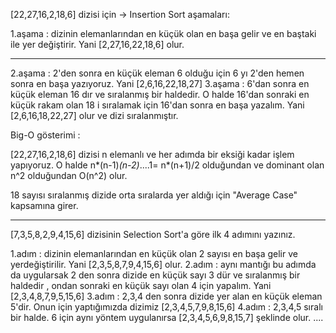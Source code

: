 
[22,27,16,2,18,6] dizisi için -> Insertion Sort aşamaları:

1.aşama : dizinin elemanlarından en küçük olan en başa gelir ve en baştaki ile yer değiştirir. Yani [2,27,16,22,18,6] olur.<hr>
2.aşama : 2'den sonra en küçük eleman 6 olduğu için 6 yı 2'den hemen sonra en başa yazıyoruz. Yani [2,6,16,22,18,27]
3.aşama : 6'dan sonra en küçük eleman 16 dır ve sıralanmış bir haldedir. O halde 16'dan sonraki en küçük rakam olan 18 i sıralamak için 16'dan sonra en başa yazalım. Yani [2,6,16,18,22,27] olur ve dizi sıralanmıştır. 


Big-O gösterimi :

 [22,27,16,2,18,6] dizisi n elemanlı ve her adımda bir eksiği kadar işlem yapıyoruz. O halde n*(n-1)*(n-2)*....1= n*(n+1)/2 olduğundan ve dominant olan n^2 olduğundan O(n^2) olur. 


 18 sayısı sıralanmış dizide orta sıralarda yer aldığı için "Average Case" kapsamına girer.

 ----------------------------------------------

 [7,3,5,8,2,9,4,15,6] dizisinin Selection Sort'a göre ilk 4 adımını yazınız.

 1.adım : dizinin elemanlarından en küçük olan 2 sayısı en başa gelir ve yerdeğiştirilir. Yani [2,3,5,8,7,9,4,15,6] olur.
 2.adım : aynı mantığı bu adımda da uygularsak 2 den sonra dizide en küçük sayı 3 dür ve sıralanmış bir haldedir , ondan sonraki en küçük sayı olan 4 için yapalım. Yani [2,3,4,8,7,9,5,15,6]
 3.adım : 2,3,4 den sonra dizide yer alan en küçük eleman 5'dir. Onun için yaptığımızda dizimiz [2,3,4,5,7,9,8,15,6]
 4.adım : 2,3,4,5 sıralı bir halde. 6 için aynı yöntem uygulanırsa [2,3,4,5,6,9,8,15,7] şeklinde olur. 
 .... 
 
